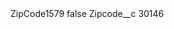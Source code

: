 <?xml version="1.0" encoding="UTF-8"?>
<CustomMetadata xmlns="http://soap.sforce.com/2006/04/metadata" xmlns:xsi="http://www.w3.org/2001/XMLSchema-instance" xmlns:xsd="http://www.w3.org/2001/XMLSchema">
    <label>ZipCode1579</label>
    <protected>false</protected>
    <values>
        <field>Zipcode__c</field>
        <value xsi:type="xsd:string">30146</value>
    </values>
</CustomMetadata>
